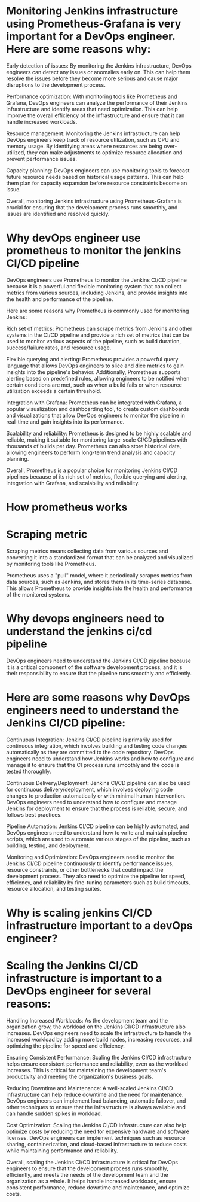 
# Monitoring Jenkins infrastructure using Prometheus-Grafana is very important for a DevOps engineer. Here are some reasons why:


Early detection of issues: By monitoring the Jenkins infrastructure, DevOps engineers can detect any issues or anomalies early on. This can help them resolve the issues before they become more serious and cause major disruptions to the development process.


Performance optimization: With monitoring tools like Prometheus and Grafana, DevOps engineers can analyze the performance of their Jenkins infrastructure and identify areas that need optimization. This can help improve the overall efficiency of the infrastructure and ensure that it can handle increased workloads.


Resource management: Monitoring the Jenkins infrastructure can help DevOps engineers keep track of resource utilization, such as CPU and memory usage. By identifying areas where resources are being over-utilized, they can make adjustments to optimize resource allocation and prevent performance issues.


Capacity planning: DevOps engineers can use monitoring tools to forecast future resource needs based on historical usage patterns. This can help them plan for capacity expansion before resource constraints become an issue.


Overall, monitoring Jenkins infrastructure using Prometheus-Grafana is crucial for ensuring that the development process runs smoothly, and issues are identified and resolved quickly.


# Why devOps engineer use prometheus to monitor the jenkins CI/CD pipeline 

DevOps engineers use Prometheus to monitor the Jenkins CI/CD pipeline because it is a powerful and flexible monitoring system that can collect metrics from various sources, including Jenkins, and provide insights into the health and performance of the pipeline.

Here are some reasons why Prometheus is commonly used for monitoring Jenkins:

Rich set of metrics: Prometheus can scrape metrics from Jenkins and other systems in the CI/CD pipeline and provide a rich set of metrics that can be used to monitor various aspects of the pipeline, such as build duration, success/failure rates, and resource usage.

Flexible querying and alerting: Prometheus provides a powerful query language that allows DevOps engineers to slice and dice metrics to gain insights into the pipeline's behavior. Additionally, Prometheus supports alerting based on predefined rules, allowing engineers to be notified when certain conditions are met, such as when a build fails or when resource utilization exceeds a certain threshold.

Integration with Grafana: Prometheus can be integrated with Grafana, a popular visualization and dashboarding tool, to create custom dashboards and visualizations that allow DevOps engineers to monitor the pipeline in real-time and gain insights into its performance.

Scalability and reliability: Prometheus is designed to be highly scalable and reliable, making it suitable for monitoring large-scale CI/CD pipelines with thousands of builds per day. Prometheus can also store historical data, allowing engineers to perform long-term trend analysis and capacity planning.

Overall, Prometheus is a popular choice for monitoring Jenkins CI/CD pipelines because of its rich set of metrics, flexible querying and alerting, integration with Grafana, and scalability and reliability.

# How prometheus works 

# Scraping metric 

Scraping metrics means collecting data from various sources and converting it into a standardized format that can be analyzed and visualized by monitoring tools like Prometheus.

Prometheus uses a "pull" model, where it periodically scrapes metrics from data sources, such as Jenkins, and stores them in its time-series database. This allows Prometheus to provide insights into the health and performance of the monitored systems. 

# Why devops engineers need to understand the jenkins ci/cd pipeline 

DevOps engineers need to understand the Jenkins CI/CD pipeline because it is a critical component of the software development process, and it is their responsibility to ensure that the pipeline runs smoothly and efficiently.

# Here are some reasons why DevOps engineers need to understand the Jenkins CI/CD pipeline:

Continuous Integration: Jenkins CI/CD pipeline is primarily used for continuous integration, which involves building and testing code changes automatically as they are committed to the code repository. DevOps engineers need to understand how Jenkins works and how to configure and manage it to ensure that the CI process runs smoothly and the code is tested thoroughly.

Continuous Delivery/Deployment: Jenkins CI/CD pipeline can also be used for continuous delivery/deployment, which involves deploying code changes to production automatically or with minimal human intervention. DevOps engineers need to understand how to configure and manage Jenkins for deployment to ensure that the process is reliable, secure, and follows best practices.

Pipeline Automation: Jenkins CI/CD pipeline can be highly automated, and DevOps engineers need to understand how to write and maintain pipeline scripts, which are used to automate various stages of the pipeline, such as building, testing, and deployment.

Monitoring and Optimization: DevOps engineers need to monitor the Jenkins CI/CD pipeline continuously to identify performance issues, resource constraints, or other bottlenecks that could impact the development process. They also need to optimize the pipeline for speed, efficiency, and reliability by fine-tuning parameters such as build timeouts, resource allocation, and testing suites.

# Why is scaling jenkins CI/CD infrastructure important to a devOps engineer?

# Scaling the Jenkins CI/CD infrastructure is important to a DevOps engineer for several reasons:

Handling Increased Workloads: As the development team and the organization grow, the workload on the Jenkins CI/CD infrastructure also increases. DevOps engineers need to scale the infrastructure to handle the increased workload by adding more build nodes, increasing resources, and optimizing the pipeline for speed and efficiency.

Ensuring Consistent Performance: Scaling the Jenkins CI/CD infrastructure helps ensure consistent performance and reliability, even as the workload increases. This is critical for maintaining the development team's productivity and meeting the organization's business goals.

Reducing Downtime and Maintenance: A well-scaled Jenkins CI/CD infrastructure can help reduce downtime and the need for maintenance. DevOps engineers can implement load balancing, automatic failover, and other techniques to ensure that the infrastructure is always available and can handle sudden spikes in workload.

Cost Optimization: Scaling the Jenkins CI/CD infrastructure can also help optimize costs by reducing the need for expensive hardware and software licenses. DevOps engineers can implement techniques such as resource sharing, containerization, and cloud-based infrastructure to reduce costs while maintaining performance and reliability.

Overall, scaling the Jenkins CI/CD infrastructure is critical for DevOps engineers to ensure that the development process runs smoothly, efficiently, and meets the needs of the development team and the organization as a whole. It helps handle increased workloads, ensure consistent performance, reduce downtime and maintenance, and optimize costs.
